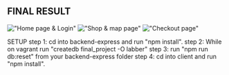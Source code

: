 ## FINAL RESULT 
!["Home page & Login"](client/public/screenshots/home-login2.gif)
!["Shop & map page"](client/public/screenshots/shoppage.gif)
!["Checkout page"](client/public/screenshots/checkout.gif)


SETUP 
step 1: cd into backend-express and run "npm install".
step 2: While on vagrant run "createdb final_project -O labber"
step 3: run "npm run db:reset" from your backend-express folder
step 4: cd into client and run "npm install".